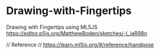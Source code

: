# Drawing-with-Fingertips
Drawing with Fingertips using ML5JS
https://editor.p5js.org/MatthewBoden/sketches/-l_jaR98n 


// Reference
// https://learn.ml5js.org/#/reference/handpose


